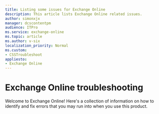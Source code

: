 ```yaml
---
title: Listing some issues for Exchange Online
description: This article lists Exchange Online related issues.
author: simonxjx
manager: dcscontentpm
audience: ITPro
ms.service: exchange-online
ms.topic: article
ms.author: v-six
localization_priority: Normal
ms.custom:
- CSSTroubleshoot
appliesto:
- Exchange Online
---
```


# Exchange Online troubleshooting

Welcome to Exchange Online! Here's a collection of information on how to identify and fix errors that you may run into when you use this product.
